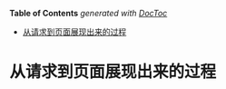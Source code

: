 <!-- START doctoc generated TOC please keep comment here to allow auto update -->
<!-- DON'T EDIT THIS SECTION, INSTEAD RE-RUN doctoc TO UPDATE -->
**Table of Contents**  *generated with [DocToc](https://github.com/thlorenz/doctoc)*

- [从请求到页面展现出来的过程](#%E4%BB%8E%E8%AF%B7%E6%B1%82%E5%88%B0%E9%A1%B5%E9%9D%A2%E5%B1%95%E7%8E%B0%E5%87%BA%E6%9D%A5%E7%9A%84%E8%BF%87%E7%A8%8B)

<!-- END doctoc generated TOC please keep comment here to allow auto update -->

<!--
 * @Author: mrzou
 * @Date: 2021-08-17 16:57:33
 * @LastEditors: mrzou
 * @LastEditTime: 2021-08-17 17:02:40
 * @Description: file content
-->

# 从请求到页面展现出来的过程
